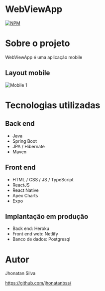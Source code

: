 # WebViewApp

[![NPM](https://img.shields.io/npm/l/react)](https://github.com/jhonatanbss/WebViewApp/blob/main/licence) 

# Sobre o projeto

WebViewApp é uma aplicação mobile 

## Layout mobile
![Mobile 1](https://github.com/jhonatanbss/WebViewApp/blob/main/tela1.png)

# Tecnologias utilizadas
## Back end
- Java
- Spring Boot
- JPA / Hibernate
- Maven
## Front end
- HTML / CSS / JS / TypeScript
- ReactJS
- React Native
- Apex Charts
- Expo
## Implantação em produção
- Back end: Heroku
- Front end web: Netlify
- Banco de dados: Postgresql


# Autor

Jhonatan Silva

https://github.com/jhonatanbss/

